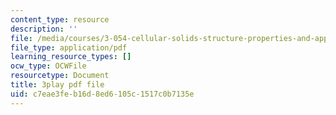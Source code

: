 ```yaml
---
content_type: resource
description: ''
file: /media/courses/3-054-cellular-solids-structure-properties-and-applications-spring-2015/c7eae3feb16d8ed6105c1517c0b7135e_ZWdDKll8qZc.pdf
file_type: application/pdf
learning_resource_types: []
ocw_type: OCWFile
resourcetype: Document
title: 3play pdf file
uid: c7eae3fe-b16d-8ed6-105c-1517c0b7135e
---
```

